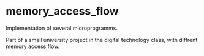# memory_access_flow
Implementation of several microprogramms.


Part of a small university project in the digital technology class, with diffrent memory access flow.

